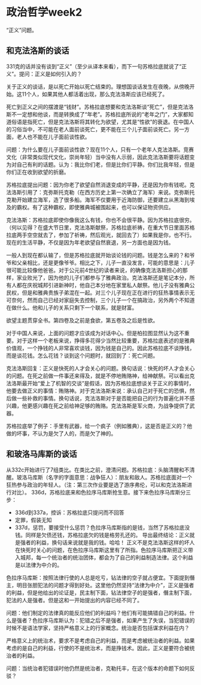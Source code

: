 # 政治哲学week2

“正义”问题。

## 和克法洛斯的谈话

331克的话并没有谈到“正义”（至少从译本来看），而下一句苏格拉底就说了“正义”。提问：正义是如何引入的？

关于正义的谈话，是以死亡开始以死亡结束的。理想国谈话发生在夜晚，从傍晚开始。这11个人，如果其他人都活着出现，那么克法洛斯应该已经死了。

死亡到正义之间的摆渡是“钱财”。苏格拉底想要和克法洛斯谈“死亡”，但是克法洛斯不一定想和他谈，而是转换成了“年老”。苏格拉底所说的“老年之门”，大家都知道俗语是指死亡，但是克法洛斯将其转化为欲望，尤其是“性欲”的衰退。在中国人的习俗当中，不可能在老人面前谈死亡，更不能在三个儿子面前谈死亡。另一方面，老人也不能在儿子面前谈性欲。

问题：为什么要在儿子面前谈性欲？现在11个人，只有一个老年人克法洛斯。竞赛文化（非常类似现代文化，崇尚年轻）当中没有人示弱，因此克法洛斯要将话题变为对自己有利的话题。认为：我比你们老，但是比你们平静。你们比我年轻，但是你们正在收到欲望的折磨。

苏格拉底提出问题：因为你老了欲望自然消退变成的平静，还是因为你有钱呢。克法洛斯引用了：克弥斯托克勒（在西方历史上第一次确立了海军）来说。克弥斯托克勒开始建立海军，造了很多船。海军不仅要用于近海防御，还要建立从黑海到埃及的霸权。有了这种霸权，即使雅典城被围起来，也可以保证物资供应。

克法洛斯：苏格拉底即使你像我这么有钱，你也不会很平静。因为苏格拉底很穷。（何以见得？在盛大节日里，克法洛斯献祭，苏格拉底祈祷，在重大节日里面苏格拉底两手空空就去了，参加了祈祷，然后观光，就回去了）如果我是你，也不行。现在的生活平静，不仅是因为年老欲望自然衰退，另一方面也是因为钱。

一般人到现在都认输了，但是苏格拉底就开始谈论钱的问题。钱是怎么来的？和爷爷和父亲相比，还是更像爷爷。相比之下，儿子一直没发言，可能的意思是：儿子很可能比较像他爸爸。对于公元前4世纪的读者来说，的确像克法洛斯担心的那样，家业败光了，因为他的儿子们都参与了雅典政治。克法洛斯还是笔记本分，所有人都在庆祝城邦引进新神时，他自己本分地在家里私人献祭。他儿子没有雅典公民权，但是和雅典贵族子弟混在一起。对三个儿子现在正在进行的狂热事情表示无可奈何，然而自己已经对家庭失去控制，三个儿子一个在搞政治，另外两个不知道在做什么。他和儿子的关系只剩下一个联系，就是财富。

欲望主题贯穿全书。第四卷及之前是食欲，第五卷及之后是性欲。

对于中国人来说，上面的问题才应该成为对话中心。但是柏拉图显然认为这不重要。对于这样一个老板来说，挣得多花得少当然比较重要，苏格拉底表述的是雅典价值观，一个挣钱的人非常喜欢谈钱，因为钱是自己的。因此苏格拉底不谈挣钱，而是谈花钱。怎么花钱？谈到这个问题时，就回到了：死亡问题。

克法洛斯回复：正义是快死的人才会关心的问题。换句话说：快死的坏人才会关心的问题。在死之前做一件事还来得及，就是不停地贿赂神，给神献祭。可以看出克法洛斯最开始“爱上了机智的交谈”是假话，因为苏格拉底想谈关于正义的事情时，他要去做正义的事情：贿赂神。对于克法洛斯来说：承认自己对于死亡的恐惧，然后做一些补救的事情。换句话说，克法洛斯对于是否能把自己的行为普遍化并不感兴趣，他更感兴趣在死之前给神足够的贿赂。克法洛斯是军火商，为战争提供了武器。

苏格拉底举了例子：手里有武器，给一个疯子（例如雅典），这是否是正义的？他做的坏事，不认为是欠了人的，而是欠了神的。

## 和玻洛马库斯的谈话

从332c开始进行了7组类比。在类比之前，澄清问题。苏格拉底：头脑清醒和不清醒。玻洛马库斯（名字的字面意思：战争狂人）：朋友和敌人。苏格拉底面对一个狂热参与政治的年轻人。（注：第三次作业要是选了游序弗伦，可以和克法洛斯进行对比）。
336d，苏格拉底来和色拉序马库斯抢生意。接下来色拉序马库斯分三步：

- 336d到337a，控诉：苏格拉底只提问而不回答
- 定罪，假装无知
- 337d，惩罚，要接受什么惩罚？色拉序马库斯指的是钱，当然了苏格拉底没钱。同样是欠债还钱，苏格拉底欠的钱是格劳孔还的。
导出最终结论：正义就是强者的利益，换句话来说就是我的钱。哈哈！
正义不是克法洛斯这样的坏人在快死时关心的问题，在色拉序马库斯这里有了所指。色拉序马库斯把正义带入城邦，每一个统治者的统治团体，都会为了自己的利益制造法律。这个利益是以法律为中介的。

色拉序马库斯：按照法律行使的人总是吃亏，钻法律的空子就占便宜。下面提到僭主，明目张胆犯法的问题才得到好处。这里他仍然坚持“法律为中介”，正义是强者的利益，但是他给出的论证是，民主制下面，钻法律空子的是强者，僭主制下面，犯法的人是强者。但是这和一开始提出的内容已经不同了。

问题：他们制定的法律真的能反应他们的利益吗？他们有可能搞错自己的利益。什么是强者？色拉序马库斯认为：犯错之后不是强者，如果产生了失误，当犯错误的时候不是语法学家，坚持严格意义上的行家概念。统治是否包括谋求利益在内？

严格意义上的统治术，要求不是考虑自己的利益，而是考虑被统治者的利益。如果考虑的是自己的利益，行使的不是统治术，而是挣钱术。因此，正义是要符合被统治者的利益。

问题：当统治者犯错误时他仍然是统治者，克勒托丰，在这个版本的命题下如何反驳？
